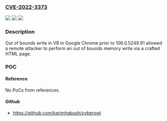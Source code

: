 ### [CVE-2022-3373](https://cve.mitre.org/cgi-bin/cvename.cgi?name=CVE-2022-3373)
![](https://img.shields.io/static/v1?label=Product&message=Chrome&color=blue)
![](https://img.shields.io/static/v1?label=Version&message=%3D%20Chrome-Release-1-M106%20&color=brighgreen)
![](https://img.shields.io/static/v1?label=Vulnerability&message=Out%20of%20bounds%20write&color=brighgreen)

### Description

Out of bounds write in V8 in Google Chrome prior to 106.0.5249.91 allowed a remote attacker to perform an out of bounds memory write via a crafted HTML page.

### POC

#### Reference
No PoCs from references.

#### Github
- https://github.com/karimhabush/cyberowl

